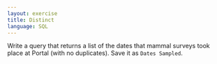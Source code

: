 ```yaml
---
layout: exercise
title: Distinct
language: SQL
---
```


Write a query that returns a list of the dates that mammal surveys took
place at Portal (with no duplicates). Save it as `Dates Sampled`.
